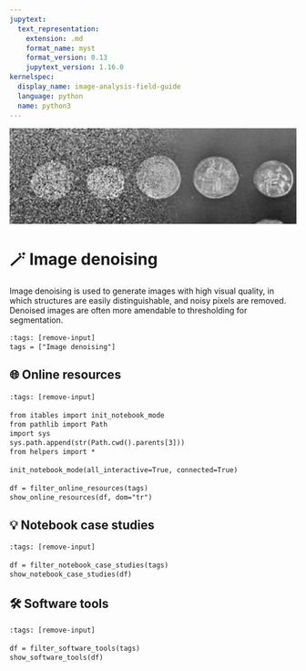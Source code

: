 ```yaml
---
jupytext:
  text_representation:
    extension: .md
    format_name: myst
    format_version: 0.13
    jupytext_version: 1.16.0
kernelspec:
  display_name: image-analysis-field-guide
  language: python
  name: python3
---
```

![denoising](../../../../images/denoising_lg.png)

# 🪄 Image denoising

Image denoising is used to generate images with high visual quality, in which structures are easily distinguishable, and noisy pixels are removed. Denoised images are often more amendable to thresholding for segmentation.

```{code-cell} ipython3
:tags: [remove-input]
tags = ["Image denoising"]
```

## 🌐 Online resources

```{code-cell} ipython3
:tags: [remove-input]

from itables import init_notebook_mode
from pathlib import Path
import sys
sys.path.append(str(Path.cwd().parents[3]))
from helpers import *

init_notebook_mode(all_interactive=True, connected=True)

df = filter_online_resources(tags)
show_online_resources(df, dom="tr")
```

## 💡 Notebook case studies

```{code-cell} ipython3
:tags: [remove-input]

df = filter_notebook_case_studies(tags)
show_notebook_case_studies(df)
```

## 🛠️ Software tools

```{code-cell} ipython3
:tags: [remove-input]

df = filter_software_tools(tags)
show_software_tools(df)
```